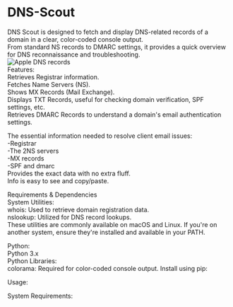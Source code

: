 # DNS-Scout  

DNS Scout is designed to fetch and display DNS-related records of a domain in a clear, color-coded console output.  
From standard NS records to DMARC settings, it provides a quick overview for DNS reconnaissance and troubleshooting.  
![Apple DNS records](apple-dns.png)  
Features:  
Retrieves Registrar information.  
Fetches Name Servers (NS).  
Shows MX Records (Mail Exchange).  
Displays TXT Records, useful for checking domain verification, SPF settings, etc.  
Retrieves DMARC Records to understand a domain's email authentication settings.  

The essential information needed to resolve client email issues:  
-Registrar  
-The 2NS servers  
-MX records  
-SPF and dmarc  
Provides the exact data with no extra fluff.  
Info is easy to see and copy/paste.  

Requirements & Dependencies  
System Utilities:  
whois: Used to retrieve domain registration data.  
nslookup: Utilized for DNS record lookups.  
These utilities are commonly available on macOS and Linux. If you're on another system, ensure they're installed and available in your PATH.  

Python:  
Python 3.x  
Python Libraries:  
colorama: Required for color-coded console output. Install using pip: 

Usage:  

System Requirements:  


